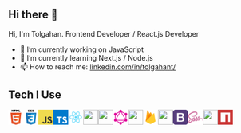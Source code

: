 ## Hi there 👋
Hi, I'm Tolgahan. Frontend Developer / React.js Developer

- 🔭 I’m currently working on JavaScript
- 🌱 I’m currently learning Next.js / Node.js
- 📫 How to reach me: <a href="https://www.linkedin.com/in/tolgahant/"> linkedin.com/in/tolgahant/ </a>

## Tech I Use
<img align="left" width="30" height="30" src="https://raw.githubusercontent.com/github/explore/80688e429a7d4ef2fca1e82350fe8e3517d3494d/topics/html/html.png"/>
<img align="left" width="30" height="30" src="https://raw.githubusercontent.com/github/explore/80688e429a7d4ef2fca1e82350fe8e3517d3494d/topics/css/css.png"/>
<img align="left" width="30" height="30" src="https://raw.githubusercontent.com/github/explore/80688e429a7d4ef2fca1e82350fe8e3517d3494d/topics/javascript/javascript.png"/>
<img align="left" width="30" height="30" src="https://raw.githubusercontent.com/github/explore/80688e429a7d4ef2fca1e82350fe8e3517d3494d/topics/typescript/typescript.png"/>
<img align="left" width="30" height="30" src="https://raw.githubusercontent.com/github/explore/80688e429a7d4ef2fca1e82350fe8e3517d3494d/topics/react/react.png"/>
<img align="left" width="30" height="30" src="https://cdn.worldvectorlogo.com/logos/redux.svg"/>
<img align="left" width="30" height="30" src="https://cdn.aglty.io/bwql7jyk/Attachments/NewItems/image_20211214122557_0.png"/>

<img align="left" width="30" height="30" src="https://raw.githubusercontent.com/github/explore/e65ef46ef3e7bc457c93622f6a89fe8d3fd131d5/topics/graphql/graphql.png"/>
<img align="left" width="30" height="30" src="https://global.discourse-cdn.com/business5/uploads/apollographql/original/1X/25bd5104d61020fe4dc0777a5919cd009bca633e.png"/>
<img align="left" width="30" height="30" src="https://raw.githubusercontent.com/github/explore/80688e429a7d4ef2fca1e82350fe8e3517d3494d/topics/firebase/firebase.png"/>

<img align="left" width="30" height="30" src="https://upload.wikimedia.org/wikipedia/commons/thumb/d/d5/Tailwind_CSS_Logo.svg/480px-Tailwind_CSS_Logo.svg.png"/>
<img align="left" width="30" height="30" src="https://raw.githubusercontent.com/github/explore/80688e429a7d4ef2fca1e82350fe8e3517d3494d/topics/bootstrap/bootstrap.png"/>
<img align="left" width="30" height="30" src="https://raw.githubusercontent.com/github/explore/80688e429a7d4ef2fca1e82350fe8e3517d3494d/topics/sass/sass.png"/>
<img align="left" width="30" height="30" src="https://git-scm.com/images/logos/downloads/Git-Icon-1788C.png"/>

<img align="left" width="30" height="30" src="https://raw.githubusercontent.com/github/explore/80688e429a7d4ef2fca1e82350fe8e3517d3494d/topics/npm/npm.png"/>




<!--
**tolgahantolu/tolgahantolu** is a ✨ _special_ ✨ repository because its `README.md` (this file) appears on your GitHub profile.

Here are some ideas to get you started:

- 🔭 I’m currently working on ...
- 🌱 I’m currently learning ...
- 👯 I’m looking to collaborate on ...
- 🤔 I’m looking for help with ...
- 💬 Ask me about ...
- 📫 How to reach me: ...
- 😄 Pronouns: ...
- ⚡ Fun fact: ...
-->

